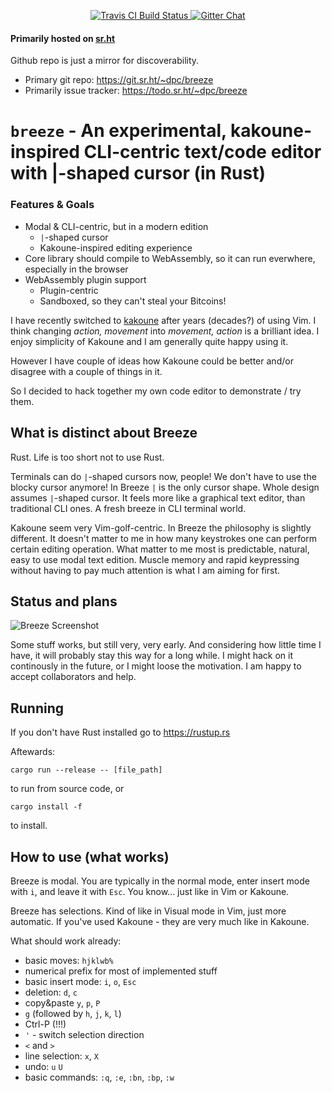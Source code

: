 <p align="center">
  <a href="https://travis-ci.org/dpc/breeze">
      <img src="https://img.shields.io/travis/dpc/breeze/master.svg?style=flat-square" alt="Travis CI Build Status">
  </a>
  <a href="https://gitter.im/dpc/breeze">
      <img src="https://img.shields.io/badge/GITTER-join%20chat-green.svg?style=flat-square" alt="Gitter Chat">
  </a>
  <br>
</p>

#### Primarily hosted on [sr.ht](https://sr.ht)

Github repo is just a mirror for discoverability.

* Primary git repo: https://git.sr.ht/~dpc/breeze
* Primarily issue tracker: https://todo.sr.ht/~dpc/breeze

# `breeze` -  An experimental, kakoune-inspired CLI-centric text/code editor with |-shaped cursor (in Rust)

### Features & Goals

* Modal & CLI-centric, but in a modern edition
    * `|`-shaped cursor
    * Kakoune-inspired editing experience
* Core library should compile to WebAssembly, so it can run everwhere, especially in the browser
* WebAssembly plugin support
    * Plugin-centric
    * Sandboxed, so they can't steal your Bitcoins!

I have recently switched to [kakoune](http://kakoune.org/) after years (decades?)
of using Vim. I think changing *action, movement* into *movement, action* is a
brilliant idea. I enjoy simplicity of Kakoune and I am generally quite happy using it.

However I have couple of ideas how Kakoune could be better and/or disagree with a couple
of things in it.

So I decided to hack together my own code editor to demonstrate / try them.

## What is distinct about Breeze

Rust. Life is too short not to use Rust.

Terminals can do `|`-shaped cursors now, people! We don't have to use the blocky
cursor anymore! In Breeze `|` is the only cursor shape. Whole design assumes `|`-shaped
cursor. It feels more like a graphical text editor,
than traditional CLI ones. A fresh breeze in CLI terminal world.

Kakoune seem very Vim-golf-centric. In Breeze the philosophy is slightly different.
It doesn't matter to me in how many keystrokes one can perform certain editing operation.
What matter to me most is predictable, natural, easy to use modal text edition. Muscle
memory and rapid keypressing without having to pay much attention is what I am aiming for
first.


## Status and plans


![Breeze Screenshot](https://i.imgur.com/lzR8cME.png "Breeze screenshot")

Some stuff works, but still very, very early. And considering how little time I have,
it will probably stay this way for a long while. I might hack on it continously in the
future, or I might loose the motivation. I am happy to accept collaborators and help.

## Running

If you don't have Rust installed go to https://rustup.rs

Aftewards:

```
cargo run --release -- [file_path]
```
to run from source code, or

```
cargo install -f
```

to install.



## How to use (what works)

Breeze is modal. You are typically in the normal mode, enter insert mode with `i`, and leave it with `Esc`.
You know... just like in Vim or Kakoune.

Breeze has selections. Kind of like in Visual mode in Vim, just more automatic. If you've used Kakoune - they
are very much like in Kakoune.

What should work already:

* basic moves: `hjklwb%`
* numerical prefix for most of implemented stuff
* basic insert mode: `i`, `o`, `Esc`
* deletion: `d`, `c`
* copy&paste `y`, `p`, `P`
* `g` (followed by `h`, `j`, `k`, `l`)
* Ctrl-P (!!!)
* `'` - switch selection direction
* `<` and `>`
* line selection: `x`, `X`
* undo: `u` `U`
* basic commands: `:q`, `:e`, `:bn`, `:bp`, `:w`
